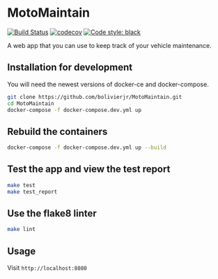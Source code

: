 # MotoMaintain

[![Build Status](https://travis-ci.org/bolivierjr/MotoMaintain.svg?branch=master)](https://travis-ci.org/bolivierjr/MotoMaintain)  [![codecov](https://codecov.io/gh/bolivierjr/MotoMaintain/branch/master/graph/badge.svg)](https://codecov.io/gh/bolivierjr/MotoMaintain) [![Code style: black](https://img.shields.io/badge/code%20style-black-000000.svg)](https://github.com/ambv/black)


A web app that you can use to keep track of your vehicle maintenance.

## Installation for development

You will need the newest versions of docker-ce and docker-compose.

```bash
git clone https://github.com/bolivierjr/MotoMaintain.git
cd MotoMaintain
docker-compose -f docker-compose.dev.yml up
```

## Rebuild the containers
```bash
docker-compose -f docker-compose.dev.yml up --build
```

## Test the app and view the test report
```bash
make test
make test_report
```

## Use the flake8 linter
```bash
make lint
```

## Usage
Visit `http://localhost:8080`